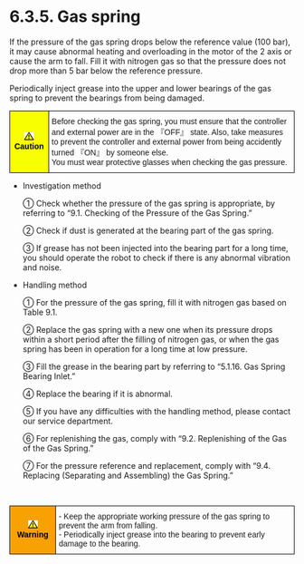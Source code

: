 ﻿# 6.3.5. Gas spring

If the pressure of the gas spring drops below the reference value (100 bar), it may cause abnormal heating and overloading in the motor of the 2 axis or cause the arm to fall. 
Fill it with nitrogen gas so that the pressure does not drop more than 5 bar below the reference pressure.

Periodically inject grease into the upper and lower bearings of the gas spring to prevent the bearings from being damaged.


<style type="text/css">
.tg  {border-collapse:collapse;border-spacing:0;}
.tg td{border-color:black;border-style:solid;border-width:1px;font-family:Arial, sans-serif;font-size:14px;
  overflow:hidden;padding:10px 5px;word-break:normal;}
.tg th{border-color:black;border-style:solid;border-width:1px;font-family:Arial, sans-serif;font-size:14px;
  font-weight:normal;overflow:hidden;padding:10px 5px;word-break:normal;}
.tg .tg-cly1{text-align:left;vertical-align:middle}
.tg .tg-b001{background-color:#f8ff00;color:#000000;font-weight:bold;text-align:center;vertical-align:middle}
</style>
<table class="tg">
<thead>
  <tr>
    <td class="tg-b001"><img src="../../_assets/작은주의표시.png"> Caution</td>
    <td class="tg-cly1">Before checking the gas spring, you must ensure that the controller and external power are in the 『OFF』 state. Also, take measures to prevent the controller and external power from being accidently turned 『ON』 by someone else.<br>
You must wear protective glasses when checking the gas pressure.

</td>
  </tr>
</thead>
</table>



*	Investigation method

    ①	Check whether the pressure of the gas spring is appropriate, by referring to “9.1. Checking of the Pressure of the Gas Spring.”

    ②	Check if dust is generated at the bearing part of the gas spring.

    ③	If grease has not been injected into the bearing part for a long time, you should operate the robot to check if there is any abnormal vibration and noise.

*	Handling method

    ①	For the pressure of the gas spring, fill it with nitrogen gas based on Table 9.1.

    ②	Replace the gas spring with a new one when its pressure drops within a short period after the filling of nitrogen gas, or when the gas spring has been in operation for a long time at low pressure.

    ③	Fill the grease in the bearing part by referring to “5.1.16. Gas Spring Bearing Inlet.”

    ④	Replace the bearing if it is abnormal.

    ⑤	If you have any difficulties with the handling method, please contact our service department.

    ⑥	For replenishing the gas, comply with “9.2. Replenishing of the Gas of the Gas Spring.”

    ⑦	For the pressure reference and replacement, comply with “9.4. Replacing (Separating and Assembling) the Gas Spring.”

    
    <br>

<style type="text/css">
.tg  {border-collapse:collapse;border-spacing:0;}
.tg td{border-color:black;border-style:solid;border-width:1px;font-family:Arial, sans-serif;font-size:14px;
  overflow:hidden;padding:10px 5px;word-break:normal;}
.tg th{border-color:black;border-style:solid;border-width:1px;font-family:Arial, sans-serif;font-size:14px;
  font-weight:normal;overflow:hidden;padding:10px 5px;word-break:normal;}
.tg .tg-cly1{text-align:left;vertical-align:middle}
.tg .tg-e3v1{background-color:#f8a102;color:#000000;font-weight:bold;text-align:center;vertical-align:middle}
</style>
<table class="tg">
<thead>
  <tr>
    <td class="tg-e3v1"><img src="../../_assets/작은주의표시.png"> Warning</td>
    <td class="tg-cly1">-	Keep the appropriate working pressure of the gas spring to prevent the arm from falling.<br>
-	Periodically inject grease into the bearing to prevent early damage to the bearing.

</td>
  </tr>
</thead>
</table>



